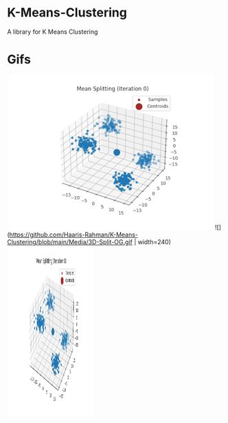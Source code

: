 # K-Means-Clustering
 A library for K Means Clustering

# Gifs
 ![](https://github.com/Haaris-Rahman/K-Means-Clustering/blob/main/Media/3D-Split.gif)
 ![](https://github.com/Haaris-Rahman/K-Means-Clustering/blob/main/Media/3D-Split-OG.gif | width=240)
 <img src="https://github.com/Haaris-Rahman/K-Means-Clustering/blob/main/Media/3D-Split-OG.gif" width="200" height="400" />